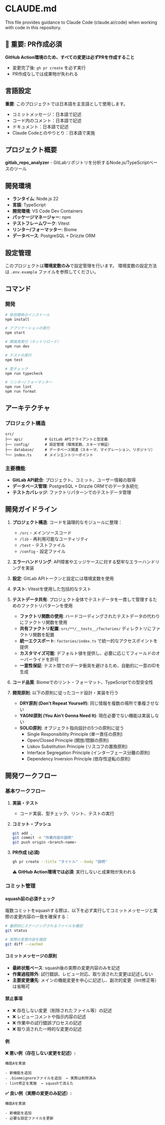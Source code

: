 # CLAUDE.md

This file provides guidance to Claude Code (claude.ai/code) when working with code in this repository.

## 🚨 重要: PR作成必須

**GitHub Action環境のため、すべての変更は必ずPRを作成すること**
- 変更完了後: `gh pr create` を必ず実行
- PR作成なしでは成果物が失われる

## 言語設定

**重要**: このプロジェクトでは日本語を主言語として使用します。
- コミットメッセージ：日本語で記述
- コード内のコメント：日本語で記述
- ドキュメント：日本語で記述
- Claude Codeとのやりとり：日本語で実施

## プロジェクト概要

**gitlab_repo_analyzer** - GitLabリポジトリを分析するNode.js/TypeScriptベースのツール

## 開発環境

- **ランタイム**: Node.js 22
- **言語**: TypeScript
- **開発環境**: VS Code Dev Containers
- **パッケージマネージャー**: npm
- **テストフレームワーク**: Vitest
- **リンター/フォーマッター**: Biome
- **データベース**: PostgreSQL + Drizzle ORM

## 設定管理

このプロジェクトは**環境変数のみ**で設定管理を行います。
環境変数の設定方法は `.env.example` ファイルを参照してください。
## コマンド

### 開発
```bash
# 依存関係のインストール
npm install

# アプリケーションの実行
npm start

# 開発用実行（ホットリロード）
npm run dev

# テストの実行
npm test

# 型チェック
npm run typecheck

# リンター/フォーマッター
npm run lint
npm run format
```

## アーキテクチャ

### プロジェクト構造
```
src/
├── api/          # GitLab APIクライアントと型定義
├── config/       # 設定管理（環境変数、スキーマ検証）
├── database/     # データベース関連（スキーマ、マイグレーション、リポジトリ）
└── index.ts      # メインエントリーポイント
```

### 主要機能
- **GitLab API統合**: プロジェクト、コミット、ユーザー情報の取得
- **データベース管理**: PostgreSQL + Drizzle ORMでのデータ永続化
- **テストカバレッジ**: ファクトリパターンでのテストデータ管理

## 開発ガイドライン

1. **プロジェクト構造**: コードを論理的なモジュールに整理：
   - `/src` - メインソースコード
   - `/lib` - 再利用可能なユーティリティ
   - `/test` - テストファイル
   - `/config` - 設定ファイル

2. **エラーハンドリング**: API障害やエッジケースに対する堅牢なエラーハンドリングを実装

3. **設定**: GitLab APIトークンと設定には環境変数を使用

4. **テスト**: Vitestを使用した包括的なテスト

5. **テストデータ共有**: プロジェクト全体でテストデータを一貫して管理するためのファクトリパターンを使用
   - **ファクトリ関数の使用**: ハードコーディングされたテストデータの代わりにファクトリ関数を使用
   - **共有ファクトリ配置**: `src/**/__tests__/factories/` ディレクトリにファクトリ関数を配置
   - **統一エクスポート**: `factories/index.ts` で統一的なアクセスポイントを提供
   - **カスタマイズ可能**: デフォルト値を提供し、必要に応じてフィールドのオーバーライドを許可
   - **一意性保証**: テスト間でのデータ衝突を避けるため、自動的に一意のIDを生成

6. **コード品質**: Biomeでのリント・フォーマット、TypeScriptでの型安全性

7. **開発原則**: 以下の原則に従ったコード設計・実装を行う
   - **DRY原則 (Don't Repeat Yourself)**: 同じ情報を複数の場所で重複させない
   - **YAGNI原則 (You Ain't Gonna Need It)**: 現在必要でない機能は実装しない
   - **SOLID原則**: オブジェクト指向設計の5つの原則に従う
     - Single Responsibility Principle (単一責任の原則)
     - Open/Closed Principle (開放/閉鎖の原則)
     - Liskov Substitution Principle (リスコフの置換原則)
     - Interface Segregation Principle (インターフェース分離の原則)
     - Dependency Inversion Principle (依存性逆転の原則)

## 開発ワークフロー

### 基本ワークフロー

1. **実装・テスト**
   - コード実装、型チェック、リント、テストの実行

2. **コミット・プッシュ**
   ```bash
   git add .
   git commit -m "作業内容の説明"
   git push origin <branch-name>
   ```

3. **PR作成 (必須)**
   ```bash
   gh pr create --title "タイトル" --body "説明"
   ```
   ⚠️ **GitHub Action環境では必須**: 実行しないと成果物が失われる

### コミット管理

#### squash前の必須チェック
複数コミットをsquashする際は、以下を必ず実行してコミットメッセージと実際の変更内容の一致を確保する：

```bash
# 最終的にステージングされるファイルを確認
git status

# 実際の変更内容を確認
git diff --cached
```

#### コミットメッセージの原則
- **最終状態ベース**: squash後の実際の変更内容のみを記述
- **作業過程除外**: 試行錯誤、レビュー対応、取り消された変更は記述しない
- **主要変更優先**: メインの機能変更を中心に記述し、副次的変更（lint修正等）は省略可

#### 禁止事項
- ❌ 存在しない変更（削除されたファイル等）の記述
- ❌ レビューコメントや指示内容の記述
- ❌ 作業中の試行錯誤プロセスの記述
- ❌ 取り消された一時的な変更の記述

#### 例
**❌ 悪い例（存在しない変更を記述）:**
```
機能Aを実装

- 新機能を追加
- .biomeignoreファイルを追加  ← 実際は削除済み
- lint修正を実施  ← squashで消えた
```

**✅ 良い例（実際の変更のみ記述）:**
```
機能Aを実装

- 新機能を追加
- 必要な設定ファイルを更新
```

